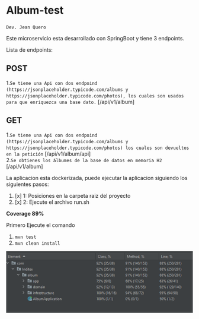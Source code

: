 # Album-test
`Dev. Jean Quero`

Este microservicio esta desarrollado con SpringBoot y tiene 3 endpoints.

Lista de endpoints:

## POST

1.`Se tiene una Api con dos endpoind (https://jsonplaceholder.typicode.com/albums y https://jsonplaceholder.typicode.com/photos), los cuales son usados para que enriquezca una base dato.` [/api/v1/album] <br/>

## GET

1.`Se tiene una Api con dos endpoind (https://jsonplaceholder.typicode.com/albums y https://jsonplaceholder.typicode.com/photos) los cuales son devueltos en la petición` [/api/v1/album/api] <br/>
2.`Se obtienes los álbumes de la base de datos en memoria H2 ` [/api/v1/album] <br/>

La aplicacion esta dockerizada, puede ejecutar la aplicacion siguiendo los siguientes pasos:

1. [x] 1: Posiciones en la carpeta raiz del proyecto
2. [x] 2: Ejecute el archivo run.sh

**Coverage 89%**

Primero Ejecute el comando
1. `mvn test`
2. `mvn clean install`

![img.png](img.png)

